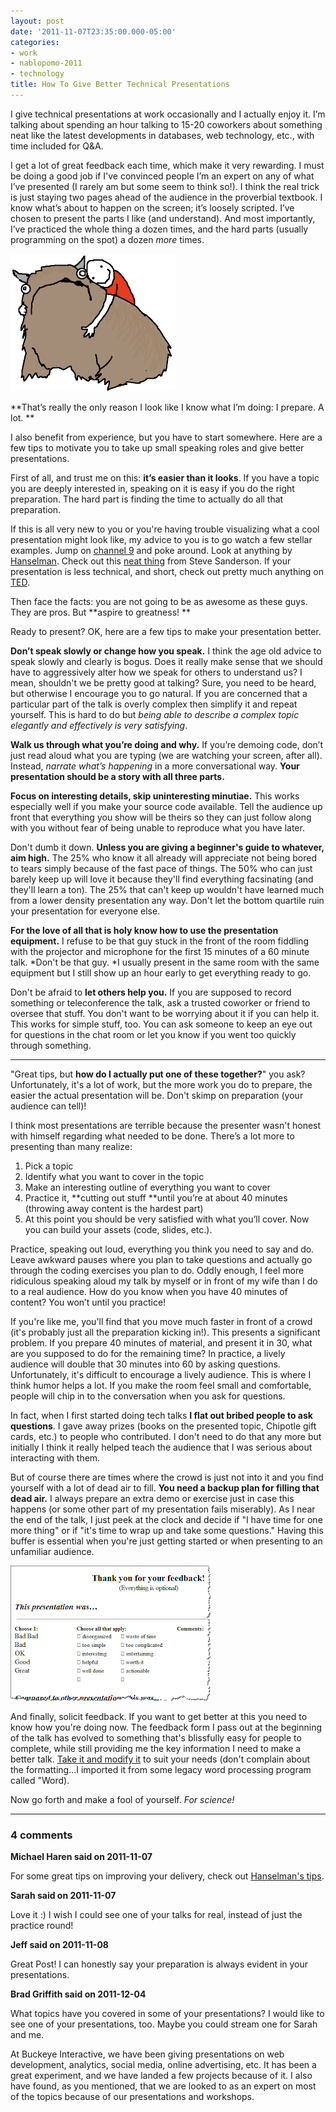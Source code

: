 ```yaml
---
layout: post
date: '2011-11-07T23:35:00.000-05:00'
categories:
- work
- nablopomo-2011
- technology
title: How To Give Better Technical Presentations
---
```


I give technical presentations at work occasionally and I actually enjoy it. I’m talking about spending an hour talking to 15-20 coworkers about something neat like the latest developments in databases, web technology, etc., with time included for Q&A.

I get a lot of great feedback each time, which make it very rewarding. I must be doing a good job if I've convinced people I’m an expert on any of what I’ve presented (I rarely am but some seem to think so!). I think the real trick is just staying two pages ahead of the audience in the proverbial textbook. I know what’s about to happen on the screen; it’s loosely scripted. I’ve chosen to present the parts I like (and understand). And most importantly, I’ve practiced the whole thing a dozen times, and the hard parts (usually programming on the spot) a dozen *more* times.


[![alot.png](/assets/2011/alot.png)](http://hyperboleandahalf.blogspot.com/2010/04/alot-is-better-than-you-at-everything.html)

**That’s really the only reason I look like I know what I’m doing: I prepare. A lot. **

I also benefit from experience, but you have to start somewhere. Here are a few tips to motivate you to take up small speaking roles and give better presentations.

First of all, and trust me on this: **it’s easier than it looks**. If you have a topic you are deeply interested in, speaking on it is easy if you do the right preparation. The hard part is finding the time to actually do all that preparation.

If this is all very new to you or you're having trouble visualizing what a cool presentation might look like, my advice to you is to go watch a few stellar examples. Jump on [channel 9](http://channel9.msdn.com/) and poke around. Look at anything by [Hanselman](http://channel9.msdn.com/Events/MIX/MIX11/FRM02). Check out this [neat thing](http://channel9.msdn.com/Events/MIX/MIX11/FRM02) from Steve Sanderson. If your presentation is less technical, and short, check out pretty much anything on [TED](http://www.ted.com/talks).

Then face the facts: you are not going to be as awesome as these guys. They are pros. But **aspire to greatness! **

Ready to present? OK, here are a few tips to make your presentation better.

**Don’t speak slowly or change how you speak.** I think the age old advice to speak slowly and clearly is bogus. Does it really make sense that we should have to aggressively alter how we speak for others to understand us? I mean, shouldn't we be pretty good at talking? Sure, you need to be heard, but otherwise I encourage you to go natural. If you are concerned that a particular part of the talk is overly complex then simplify it and repeat yourself. This is hard to do but *being able to describe a complex topic elegantly and effectively is very satisfying*.


**Walk us through what you’re doing and why.** If you’re demoing code, don’t just read aloud what you are typing (we are watching your screen, after all). Instead, *narrate what’s happening* in a more conversational way. **Your presentation should be a story with all three parts.**

**Focus on interesting details, skip uninteresting minutiae.** This works especially well if you make your source code available. Tell the audience up front that everything you show will be theirs so they can just follow along with you without fear of being unable to reproduce what you have later.

Don't dumb it down. **Unless you are giving a beginner's guide to whatever, aim high.** The 25% who know it all already will appreciate not being bored to tears simply because of the fast pace of things. The 50% who can just barely keep up will love it because they'll find everything facsinating (and they'll learn a ton). The 25% that can't keep up wouldn't have learned much from a lower density presentation any way. Don't let the bottom quartile ruin your presentation for everyone else.

**For the love of all that is holy know how to use the presentation equipment.** I refuse to be that guy stuck in the front of the room fiddling with the projector and microphone for the first 15 minutes of a 60 minute talk. *Don't be that guy. *I usually present in the same room with the same equipment but I still show up an hour early to get everything ready to go.

Don't be afraid to **let others help you.** If you are supposed to record something or teleconference the talk, ask a trusted coworker or friend to oversee that stuff. You don't want to be worrying about it if you can help it. This works for simple stuff, too. You can ask someone to keep an eye out for questions in the chat room or let you know if you went too quickly through something. 

***

"Great tips, but **how do I actually put one of these together?**" you ask? Unfortunately, it's a lot of work, but the more work you do to prepare, the easier the actual presentation will be. Don't skimp on preparation (your audience can tell)!

I think most presentations are terrible because the presenter wasn't honest with himself regarding what needed to be done. There’s a lot more to presenting than many realize:

1. Pick a topic
2. Identify what you want to cover in the topic
3. Make an interesting outline of everything you want to cover
4. Practice it, **cutting out stuff **until you’re at about 40 minutes (throwing away content is the hardest part)
5. At this point you should be very satisfied with what you’ll cover. Now you can build your assets (code, slides, etc.).

Practice, speaking out loud, everything you think you need to say and do. Leave awkward pauses where you plan to take questions and actually go through the coding exercises you plan to do. Oddly enough, I feel more ridiculous speaking aloud my talk by myself or in front of my wife than I do to a real audience. How do you know when you have 40 minutes of content? You won’t until you practice!

If you're like me, you'll find that you move much faster in front of a crowd (it's probably just all the preparation kicking in!). This presents a significant problem. If you prepare 40 minutes of material, and present it in 30, what are you supposed to do for the remaining time? In practice, a lively audience will double that 30 minutes into 60 by asking questions. Unfortunately, it's difficult to encourage a lively audience. This is where I think humor helps a lot. If you make the room feel small and comfortable, people will chip in to the conversation when you ask for questions.

In fact, when I first started doing tech talks **I flat out bribed people to ask questions**. I gave away prizes (books on the presented topic, Chipotle gift cards, etc.) to people who contributed. I don't need to do that any more but initially I think it really helped teach the audience that I was serious about interacting with them.

But of course there are times where the crowd is just not into it and you find yourself with a lot of dead air to fill. **You need a backup plan for filling that dead air.** I always prepare an extra demo or exercise just in case this happens (or some other part of my presentation fails miserably). As I near the end of the talk, I just peek at the clock and decide if "I have time for one more thing" or if "it's time to wrap up and take some questions." Having this buffer is essential when you're just getting started or when presenting to an unfamiliar audience.

[![feedback.png](/assets/2011/feedback.png)]()

And finally, solicit feedback. If you want to get better at this you need to know how you're doing now. The feedback form I pass out at the beginning of the talk has evolved to something that's blissfully easy for people to complete, while still providing me the key information I need to make a better talk. [Take it and modify it](https://docs.google.com/previewtemplate?id=15In8GvuycvtVflqLd6lf5VBuB40SOLb4ggHBVZbLg4s&mode=public) to suit your needs (don't complain about the formatting...I imported it from some legacy word processing program called "Word).

Now go forth and make a fool of yourself. *For science!*

---

### 4 comments

**Michael Haren said on 2011-11-07**

For some great tips on improving your delivery, check out [Hanselman's tips](http://www.hanselman.com/blog/11TopTipsForASuccessfulTechnicalPresentation.aspx").

**Sarah said on 2011-11-07**

Love it :) I wish I could see one of your talks for real, instead of just the practice round!

**Jeff said on 2011-11-08**

Great Post! I can honestly say your preparation is always evident in your presentations.

**Brad Griffith said on 2011-12-04**

What topics have you covered in some of your presentations? I would like to see one of your presentations, too. Maybe you could stream one for Sarah and me. 

At Buckeye Interactive, we have been giving presentations on web development, analytics, social media, online advertising, etc. It has been a great experiment, and we have landed a few projects because of it. I also have found, as you mentioned, that we are looked to as an expert on most of the topics because of our presentations and workshops.

